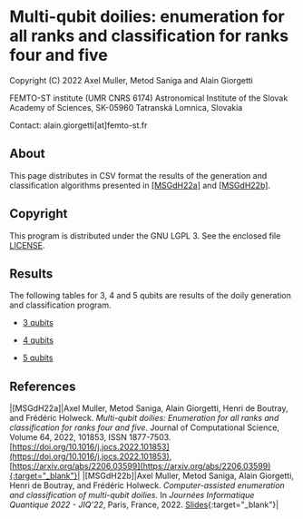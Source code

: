 # Multi-qubit doilies: enumeration for all ranks and classification for ranks four and five

Copyright (C) 2022 Axel Muller, Metod Saniga and Alain Giorgetti

FEMTO-ST institute (UMR CNRS 6174)
Astronomical Institute of the Slovak Academy of Sciences, SK-05960 Tatranská Lomnica, Slovakia

Contact: alain.giorgetti[at]femto-st.fr

## About

This page distributes in CSV format the results of the generation and classification algorithms presented in [[MSGdH22a]](#MSGdH22a) and [[MSGdH22b]](#MSGdH22b).

## Copyright

This program is distributed under the GNU LGPL 3. See the enclosed file [LICENSE](./LICENSE).

## Results

The following tables for 3, 4 and 5 qubits are results of the doily generation and classification program.

- [3 qubits](3qubits/3table.csv)

- [4 qubits](4qubits/4table.csv)

- [5 qubits](5qubits/5table.csv)

## References

|<a id="MSGdH22a"/>[MSGdH22a]|Axel Muller, Metod Saniga, Alain Giorgetti, Henri de Boutray, and Frédéric Holweck. *Multi-qubit doilies: Enumeration for all ranks and classification for ranks four and five*. Journal of Computational Science, Volume 64, 2022, 101853, ISSN 1877-7503. [https://doi.org/10.1016/j.jocs.2022.101853](https://doi.org/10.1016/j.jocs.2022.101853), [https://arxiv.org/abs/2206.03599](https://arxiv.org/abs/2206.03599){:target="_blank"}|
|<a id="MSGdH22b"/>[MSGdH22b]|Axel Muller, Metod Saniga, Alain Giorgetti, Henri de Boutray, and Frédéric Holweck. *Computer-assisted enumeration and classification of multi-qubit doilies*. In *Journées Informatique Quantique 2022 - JIQ’22*, Paris, France, 2022. [Slides](./jiq2022handout.pdf){:target="_blank"}|
